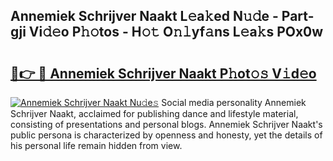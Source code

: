 ## Annemiek Schrijver Naakt L𝚎a𝚔ed N𝚞𝚍e - Part-gji Vi𝚍𝚎o P𝚑𝚘tos - H𝚘𝚝 O𝚗𝚕yf𝚊ns L𝚎a𝚔s POx0w

# <h2><a href="http://kf1wc0.oniu.top/?m=Annemiek+Schrijver+Naakt">🔗👉 🔴 Annemiek Schrijver Naakt P𝚑ot𝚘𝚜 V𝚒d𝚎o</a></h2>

[![Annemiek Schrijver Naakt Nu𝚍e𝚜](https://i.imgur.com/0qMVB7G.gif)](http://kf1wc0.oniu.top/?m=Annemiek+Schrijver+Naakt)
Social media personality Annemiek Schrijver Naakt, acclaimed for publishing dance and lifestyle material, consisting of presentations and personal blogs. Annemiek Schrijver Naakt's public persona is characterized by openness and honesty, yet the details of his personal life remain hidden from view.  
